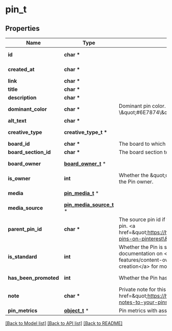 # pin_t

## Properties
Name | Type | Description | Notes
------------ | ------------- | ------------- | -------------
**id** | **char \*** |  | [optional] [readonly] 
**created_at** | **char \*** |  | [optional] [readonly] 
**link** | **char \*** |  | [optional] 
**title** | **char \*** |  | [optional] 
**description** | **char \*** |  | [optional] 
**dominant_color** | **char \*** | Dominant pin color. Hex number, e.g. \\\&quot;#6E7874\\\&quot;. | [optional] 
**alt_text** | **char \*** |  | [optional] 
**creative_type** | **creative_type_t \*** |  | [optional] [readonly] 
**board_id** | **char \*** | The board to which this Pin belongs. | [optional] 
**board_section_id** | **char \*** | The board section to which this Pin belongs. | [optional] 
**board_owner** | [**board_owner_t**](board_owner.md) \* |  | [optional] [readonly] 
**is_owner** | **int** | Whether the \&quot;operation user_account\&quot; is the Pin owner. | [optional] [readonly] 
**media** | [**pin_media_t**](pin_media.md) \* |  | [optional] [readonly] 
**media_source** | [**pin_media_source_t**](pin_media_source.md) \* |  | [optional] 
**parent_pin_id** | **char \*** | The source pin id if this pin was saved from another pin. &lt;a href&#x3D;\&quot;https://help.pinterest.com/article/save-pins-on-pinterest\&quot;&gt;Learn more&lt;/a&gt;. | [optional] 
**is_standard** | **int** | Whether the Pin is standard or not. See documentation on &lt;a href&#x3D;\&quot;/docs/api-features/content-overview/\&quot;&gt;Changes to Pin creation&lt;/a&gt; for more information. | [optional] 
**has_been_promoted** | **int** | Whether the Pin has been promoted or not. | [optional] [readonly] 
**note** | **char \*** | Private note for this Pin. &lt;a href&#x3D;\&quot;https://help.pinterest.com/en/article/add-notes-to-your-pins\&quot;&gt;Learn more&lt;/a&gt;. | [optional] 
**pin_metrics** | [**object_t**](.md) \* | Pin metrics with associated time intervals if any. | [optional] 

[[Back to Model list]](../README.md#documentation-for-models) [[Back to API list]](../README.md#documentation-for-api-endpoints) [[Back to README]](../README.md)


